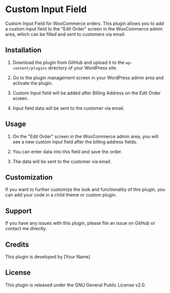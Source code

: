 # Custom Input Field

Custom Input Field for WooCommerce orders. This plugin allows you to add a custom input field to the "Edit Order" screen in the WooCommerce admin area, which can be filled and sent to customers via email.

## Installation

1. Download the plugin from GitHub and upload it to the `wp-content/plugins` directory of your WordPress site.

2. Go to the plugin management screen in your WordPress admin area and activate the plugin.

3. Custom Input field will be added after Billing Address on the Edit Order screen.

4. Input field data will be sent to the customer via email.

## Usage

1. On the "Edit Order" screen in the WooCommerce admin area, you will see a new custom input field after the billing address fields. 

2. You can enter data into this field and save the order.

3. The data will be sent to the customer via email.

## Customization

If you want to further customize the look and functionality of this plugin, you can add your code in a child theme or custom plugin.

## Support

If you have any issues with this plugin, please file an issue on GitHub or contact me directly.

## Credits

This plugin is developed by [Your Name]

## License

This plugin is released under the GNU General Public License v2.0.

